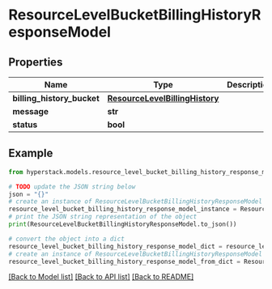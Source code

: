 # ResourceLevelBucketBillingHistoryResponseModel


## Properties

Name | Type | Description | Notes
------------ | ------------- | ------------- | -------------
**billing_history_bucket** | [**ResourceLevelBillingHistory**](ResourceLevelBillingHistory.md) |  | [optional] 
**message** | **str** |  | [optional] 
**status** | **bool** |  | [optional] 

## Example

```python
from hyperstack.models.resource_level_bucket_billing_history_response_model import ResourceLevelBucketBillingHistoryResponseModel

# TODO update the JSON string below
json = "{}"
# create an instance of ResourceLevelBucketBillingHistoryResponseModel from a JSON string
resource_level_bucket_billing_history_response_model_instance = ResourceLevelBucketBillingHistoryResponseModel.from_json(json)
# print the JSON string representation of the object
print(ResourceLevelBucketBillingHistoryResponseModel.to_json())

# convert the object into a dict
resource_level_bucket_billing_history_response_model_dict = resource_level_bucket_billing_history_response_model_instance.to_dict()
# create an instance of ResourceLevelBucketBillingHistoryResponseModel from a dict
resource_level_bucket_billing_history_response_model_from_dict = ResourceLevelBucketBillingHistoryResponseModel.from_dict(resource_level_bucket_billing_history_response_model_dict)
```
[[Back to Model list]](../README.md#documentation-for-models) [[Back to API list]](../README.md#documentation-for-api-endpoints) [[Back to README]](../README.md)


